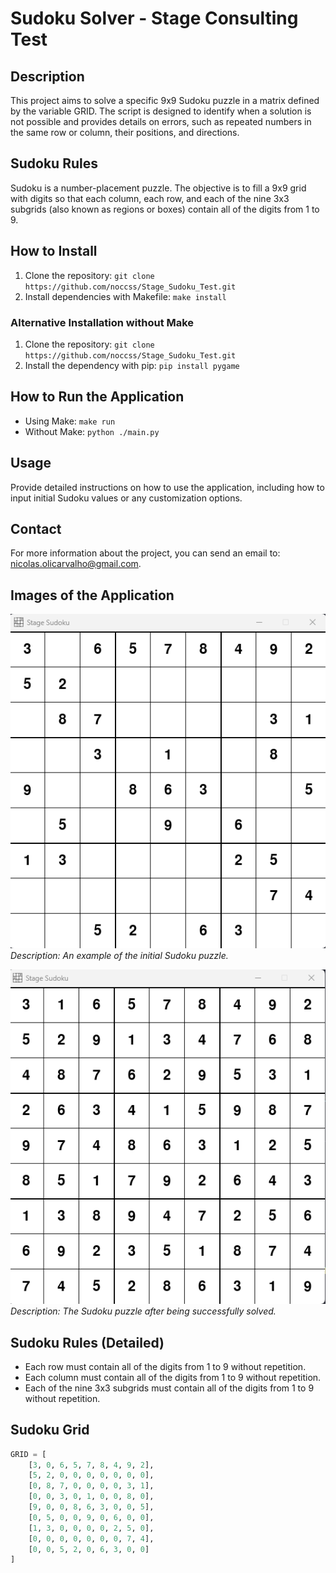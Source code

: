 # Sudoku Solver - Stage Consulting Test

## Description
This project aims to solve a specific 9x9 Sudoku puzzle in a matrix defined by the variable GRID. The script is designed to identify when a solution is not possible and provides details on errors, such as repeated numbers in the same row or column, their positions, and directions.

## Sudoku Rules
Sudoku is a number-placement puzzle. The objective is to fill a 9x9 grid with digits so that each column, each row, and each of the nine 3x3 subgrids (also known as regions or boxes) contain all of the digits from 1 to 9.

## How to Install
1. Clone the repository: `git clone https://github.com/noccss/Stage_Sudoku_Test.git`
2. Install dependencies with Makefile: `make install`

### Alternative Installation without Make
1. Clone the repository: `git clone https://github.com/noccss/Stage_Sudoku_Test.git`
2. Install the dependency with pip: `pip install pygame`

## How to Run the Application
- Using Make: `make run`
- Without Make: `python ./main.py`

## Usage
Provide detailed instructions on how to use the application, including how to input initial Sudoku values or any customization options.

## Contact
For more information about the project, you can send an email to: [nicolas.olicarvalho@gmail.com](mailto:nicolas.olicarvalho@gmail.com).

## Images of the Application

![Sudoku Template](asset/screenshot/sudoku_template.png)
*Description: An example of the initial Sudoku puzzle.*

![Sudoku Solved](asset/screenshot/sudoku_solved.png)
*Description: The Sudoku puzzle after being successfully solved.*

## Sudoku Rules (Detailed)
- Each row must contain all of the digits from 1 to 9 without repetition.
- Each column must contain all of the digits from 1 to 9 without repetition.
- Each of the nine 3x3 subgrids must contain all of the digits from 1 to 9 without repetition.

## Sudoku Grid
```python
GRID = [
    [3, 0, 6, 5, 7, 8, 4, 9, 2],
    [5, 2, 0, 0, 0, 0, 0, 0, 0],
    [0, 8, 7, 0, 0, 0, 0, 3, 1],
    [0, 0, 3, 0, 1, 0, 0, 8, 0],
    [9, 0, 0, 8, 6, 3, 0, 0, 5],
    [0, 5, 0, 0, 9, 0, 6, 0, 0],
    [1, 3, 0, 0, 0, 0, 2, 5, 0],
    [0, 0, 0, 0, 0, 0, 0, 7, 4],
    [0, 0, 5, 2, 0, 6, 3, 0, 0]
]
